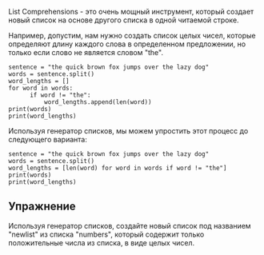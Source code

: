 List Comprehensions - это очень мощный инструмент, который создает новый список на основе другого списка в одной читаемой строке.

Например, допустим, нам нужно создать список целых чисел, которые определяют длину каждого слова в определенном предложении, но только если слово не является словом "the".

    sentence = "the quick brown fox jumps over the lazy dog"
    words = sentence.split()
    word_lengths = []
    for word in words:
          if word != "the":
              word_lengths.append(len(word))
    print(words)
    print(word_lengths)

Используя генератор списков, мы можем упростить этот процесс до следующего варианта:

    sentence = "the quick brown fox jumps over the lazy dog"
    words = sentence.split()
    word_lengths = [len(word) for word in words if word != "the"]
    print(words)
    print(word_lengths)

Упражнение
----------

Используя генератор списков, создайте новый список под названием "newlist" из списка "numbers", который содержит только положительные числа из списка, в виде целых чисел.